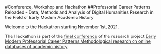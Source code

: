 #Conference, Workshop and Hackathon
##Professorial Career Patterns Reloaded – Data, Methods and Analysis of Digital Humanities Research in the Field of Early Modern Academic History


Welcome to the Hackathon starting November 1st, 2021.

The Hackathon is part of the [final conference](https://pcp-on-web.htwk-leipzig.de/project/pcp-reloaded/en/) of the research project [Early Modern Professorial Career Patterns Methodological research on online databases of academic history](https://pcp-on-web.htwk-leipzig.de/project/#en).

